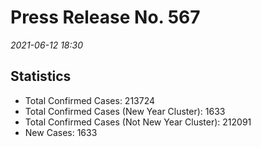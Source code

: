 
# Press Release No. 567
*2021-06-12 18:30*
## Statistics
* Total Confirmed Cases: 213724
* Total Confirmed Cases (New Year Cluster): 1633
* Total Confirmed Cases (Not New Year Cluster): 212091
* New Cases: 1633



        
